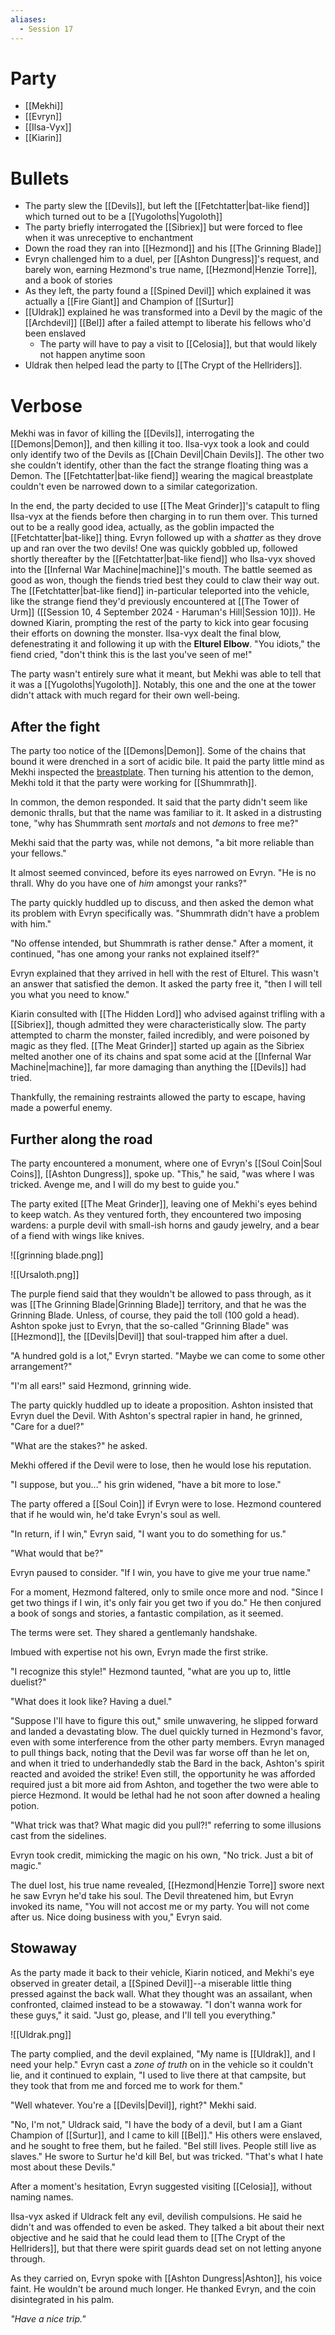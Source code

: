 ```yaml
---
aliases:
  - Session 17
---
```

# Party
- [[Mekhi]]
- [[Evryn]]
- [[Ilsa-Vyx]]
- [[Kiarin]]
# Bullets
- The party slew the [[Devils]], but left the [[Fetchtatter|bat-like fiend]] which turned out to be a [[Yugoloths|Yugoloth]]
- The party briefly interrogated the [[Sibriex]] but were forced to flee when it was unreceptive to enchantment
- Down the road they ran into [[Hezmond]] and his [[The Grinning Blade]]
- Evryn challenged him to a duel, per [[Ashton Dungress]]'s request, and barely won, earning Hezmond's true name, [[Hezmond|Henzie Torre]], and a book of stories
- As they left, the party found a [[Spined Devil]] which explained it was actually a [[Fire Giant]] and Champion of [[Surtur]]
- [[Uldrak]] explained he was transformed into a Devil by the magic of the [[Archdevil]] [[Bel]] after a failed attempt to liberate his fellows who'd been enslaved
	- The party will have to pay a visit to [[Celosia]], but that would likely not happen anytime soon
- Uldrak then helped lead the party to [[The Crypt of the Hellriders]].
# Verbose
Mekhi was in favor of killing the [[Devils]], interrogating the [[Demons|Demon]], and then killing it too. Ilsa-vyx took a look and could only identify two of the Devils as [[Chain Devil|Chain Devils]]. The other two she couldn't identify, other than the fact the strange floating thing was a Demon. The [[Fetchtatter|bat-like fiend]] wearing the magical breastplate couldn't even be narrowed down to a similar categorization.

In the end, the party decided to use [[The Meat Grinder]]'s catapult to fling Ilsa-vyx at the fiends before then charging in to run them over. This turned out to be a really good idea, actually, as the goblin impacted the [[Fetchtatter|bat-like]] thing. Evryn followed up with a *shatter* as they drove up and ran over the two devils! One was quickly gobbled up, followed shortly thereafter by the [[Fetchtatter|bat-like fiend]] who Ilsa-vyx shoved into the [[Infernal War Machine|machine]]'s mouth. The battle seemed as good as won, though the fiends tried best they could to claw their way out. The [[Fetchtatter|bat-like fiend]] in-particular teleported into the vehicle, like the strange fiend they'd previously encountered at [[The Tower of Urm]] ([[Session 10, 4 September 2024 - Haruman's Hill|Session 10]]). He downed Kiarin, prompting the rest of the party to kick into gear focusing their efforts on downing the monster. Ilsa-vyx dealt the final blow, defenestrating it and following it up with the **Elturel Elbow**. "You idiots," the fiend cried, "don't think this is the last you've seen of me!"

The party wasn't entirely sure what it meant, but Mekhi was able to tell that it was a [[Yugoloths|Yugoloth]]. Notably, this one and the one at the tower didn't attack with much regard for their own well-being.
## After the fight
The party too notice of the [[Demons|Demon]]. Some of the chains that bound it were drenched in a sort of acidic bile. It paid the party little mind as Mekhi inspected the [breastplate](https://5e.tools/items.html#breastplate%20of%20balance_bmt). Then turning his attention to the demon, Mekhi told it that the party were working for [[Shummrath]].

In common, the demon responded. It said that the party didn't seem like demonic thralls, but that the name was familiar to it. It asked in a distrusting tone, "why has Shummrath sent *mortals* and not *demons* to free me?"

Mekhi said that the party was, while not demons, "a bit more reliable than your fellows."

It almost seemed convinced, before its eyes narrowed on Evryn. "He is no thrall. Why do you have one of *him* amongst your ranks?"

The party quickly huddled up to discuss, and then asked the demon what its problem with Evryn specifically was. "Shummrath didn't have a problem with him."

"No offense intended, but Shummrath is rather dense." After a moment, it continued, "has one among your ranks not explained itself?"

Evryn explained that they arrived in hell with the rest of Elturel. This wasn't an answer that satisfied the demon. It asked the party free it, "then I will tell you what you need to know."

Kiarin consulted with [[The Hidden Lord]] who advised against trifling with a [[Sibriex]], though admitted they were characteristically slow. The party attempted to charm the monster, failed incredibly, and were poisoned by magic as they fled. [[The Meat Grinder]] started up again as the Sibriex melted another one of its chains and spat some acid at the [[Infernal War Machine|machine]], far more damaging than anything the [[Devils]] had tried.

Thankfully, the remaining restraints allowed the party to escape, having made a powerful enemy.
## Further along the road
The party encountered a monument, where one of Evryn's [[Soul Coin|Soul Coins]], [[Ashton Dungress]], spoke up. "This," he said, "was where I was tricked. Avenge me, and I will do my best to guide you."

The party exited [[The Meat Grinder]], leaving one of Mekhi's eyes behind to keep watch. As they ventured forth, they encountered two imposing wardens: a purple devil with small-ish horns and gaudy jewelry, and a bear of a fiend with wings like knives.

![[grinning blade.png]]

![[Ursaloth.png]]

The purple fiend said that they wouldn't be allowed to pass through, as it was [[The Grinning Blade|Grinning Blade]] territory, and that he was the Grinning Blade. Unless, of course, they paid the toll (100 gold a head). Ashton spoke just to Evryn, that the so-called "Grinning Blade" was [[Hezmond]], the [[Devils|Devil]] that soul-trapped him after a duel.

"A hundred gold is a lot," Evryn started. "Maybe we can come to some other arrangement?"

"I'm all ears!" said Hezmond, grinning wide.

The party quickly huddled up to ideate a proposition. Ashton insisted that Evryn duel the Devil. With Ashton's spectral rapier in hand, he grinned, "Care for a duel?"

"What are the stakes?" he asked.

Mekhi offered if the Devil were to lose, then he would lose his reputation.

"I suppose, but you..." his grin widened, "have a bit more to lose."

The party offered a [[Soul Coin]] if Evryn were to lose. Hezmond countered that if he would win, he'd take Evryn's soul as well.

"In return, if I win," Evryn said, "I want you to do something for us."

"What would that be?"

Evryn paused to consider. "If I win, you have to give me your true name."

For a moment, Hezmond faltered, only to smile once more and nod. "Since I get two things if I win, it's only fair you get two if you do." He then conjured a book of songs and stories, a fantastic compilation, as it seemed.

The terms were set. They shared a gentlemanly handshake.

Imbued with expertise not his own, Evryn made the first strike.

"I recognize this style!" Hezmond taunted, "what are you up to, little duelist?"

"What does it look like? Having a duel."

"Suppose I'll have to figure this out," smile unwavering, he slipped forward and landed a devastating blow. The duel quickly turned in Hezmond's favor, even with some interference from the other party members. Evryn managed to pull things back, noting that the Devil was far worse off than he let on, and when it tried to underhandedly stab the Bard in the back, Ashton's spirit reacted and avoided the strike! Even still, the opportunity he was afforded required just a bit more aid from Ashton, and together the two were able to pierce Hezmond. It would be lethal had he not soon after downed a healing potion.

"What trick was that? What magic did you pull?!" referring to some illusions cast from the sidelines.

Evryn took credit, mimicking the magic on his own, "No trick. Just a bit of magic."

The duel lost, his true name revealed, [[Hezmond|Henzie Torre]] swore next he saw Evryn he'd take his soul. The Devil threatened him, but Evryn invoked its name, "You will not accost me or my party. You will not come after us. Nice doing business with you," Evryn said.
## Stowaway
As the party made it back to their vehicle, Kiarin noticed, and Mekhi's eye observed in greater detail, a [[Spined Devil]]--a miserable little thing pressed against the back wall. What they thought was an assailant, when confronted, claimed instead to be a stowaway. "I don't wanna work for these guys," it said. "Just go, please, and I'll tell you everything."

![[Uldrak.png]]

The party complied, and the devil explained, "My name is [[Uldrak]], and I need your help." Evryn cast a *zone of truth* on in the vehicle so it couldn't lie, and it continued to explain, "I used to live there at that campsite, but they took that from me and forced me to work for them."

"Well whatever. You're a [[Devils|Devil]], right?" Mekhi said.

"No, I'm not," Uldrack said, "I have the body of a devil, but I am a Giant Champion of [[Surtur]], and I came to kill [[Bel]]." His others were enslaved, and he sought to free them, but he failed. "Bel still lives. People still live as slaves." He swore to Surtur he'd kill Bel, but was tricked. "That's what I hate most about these Devils."

After a moment's hesitation, Evryn suggested visiting [[Celosia]], without naming names.

Ilsa-vyx asked if Uldrack felt any evil, devilish compulsions. He said he didn't and was offended to even be asked. They talked a bit about their next objective and he said that he could lead them to [[The Crypt of the Hellriders]], but that there were spirit guards dead set on not letting anyone through.

As they carried on, Evryn spoke with [[Ashton Dungress|Ashton]], his voice faint. He wouldn't be around much longer. He thanked Evryn, and the coin disintegrated in his palm. 

*"Have a nice trip."*